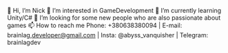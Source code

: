👋 Hi, I’m Nick
👀 I’m interested in GameDevelopment
🌱 I’m currently learning Unity/C#
💞️ I’m looking for some new people who are also passionate about games
📫 How to reach me Phone: +380638380094 | E-mail: brainlag,developer@gmail.com | Insta: @abyss_vanquisher | Telegram: brainlagdev

